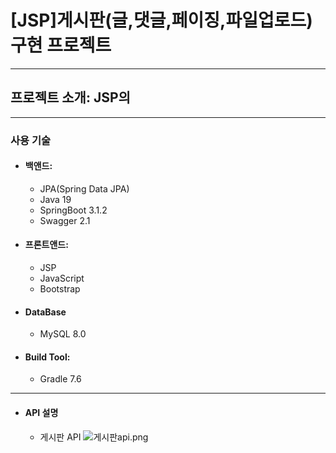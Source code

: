 
[JSP]게시판(글,댓글,페이징,파일업로드) 구현 프로젝트
===
--------------------------------------

프로젝트 소개: JSP의 
---
----------------------------------


### 사용 기술

* #### 백앤드: 
   * JPA(Spring Data JPA)
   * Java 19
   * SpringBoot 3.1.2
   * Swagger 2.1

* #### 프론트앤드:
  * JSP
  * JavaScript
  * Bootstrap

* #### DataBase
  * MySQL 8.0


* #### Build Tool: 
  * Gradle 7.6
------------------------------

* #### API 설명

  * 게시판 API
  ![게시판api.png](..%2F..%2F%EA%B2%8C%EC%8B%9C%ED%8C%90api.png)
  
